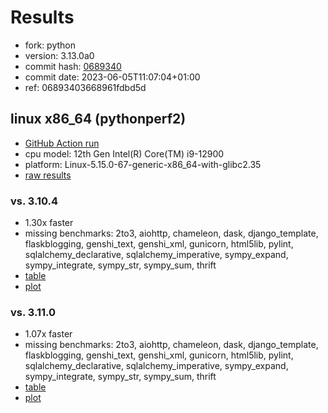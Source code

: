 # Results

- fork: python
- version: 3.13.0a0
- commit hash: [0689340](https://github.com/python/cpython/commit/0689340)
- commit date: 2023-06-05T11:07:04+01:00
- ref: 06893403668961fdbd5d

## linux x86_64 (pythonperf2)

- [GitHub Action run](https://github.com/faster-cpython/benchmarking/actions/runs/5176234839)
- cpu model: 12th Gen Intel(R) Core(TM) i9-12900
- platform: Linux-5.15.0-67-generic-x86_64-with-glibc2.35
- [raw results](bm-20230605-pythonperf2-x86_64-python-06893403668961fdbd5d-3.13.0a0-0689340.json)

### vs. 3.10.4

- 1.30x faster
- missing benchmarks: 2to3, aiohttp, chameleon, dask, django_template, flaskblogging, genshi_text, genshi_xml, gunicorn, html5lib, pylint, sqlalchemy_declarative, sqlalchemy_imperative, sympy_expand, sympy_integrate, sympy_str, sympy_sum, thrift
- [table](bm-20230605-pythonperf2-x86_64-python-06893403668961fdbd5d-3.13.0a0-0689340-vs-3.10.4.md)
- [plot](bm-20230605-pythonperf2-x86_64-python-06893403668961fdbd5d-3.13.0a0-0689340-vs-3.10.4.png)

### vs. 3.11.0

- 1.07x faster
- missing benchmarks: 2to3, aiohttp, chameleon, dask, django_template, flaskblogging, genshi_text, genshi_xml, gunicorn, html5lib, pylint, sqlalchemy_declarative, sqlalchemy_imperative, sympy_expand, sympy_integrate, sympy_str, sympy_sum, thrift
- [table](bm-20230605-pythonperf2-x86_64-python-06893403668961fdbd5d-3.13.0a0-0689340-vs-3.11.0.md)
- [plot](bm-20230605-pythonperf2-x86_64-python-06893403668961fdbd5d-3.13.0a0-0689340-vs-3.11.0.png)


